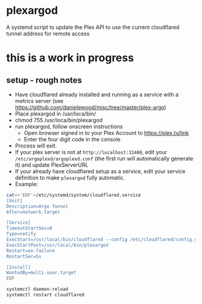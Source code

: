# plexargod
 A systemd script to update the Plex API to use the current cloudflared tunnel address for remote access

# this is a work in progress
## setup - rough notes
- Have cloudflared already installed and running as a service with a metrics server (see https://github.com/danielewood/misc/tree/master/plex-argo)
- Place plexargod in /usr/loca/bin/
- chmod 755 /usr/loca/bin/plexargod
- run plexargod, follow onscreen instructions
  - Open browser signed in to your Plex Account to https://plex.tv/link
  - Enter the four digit code in the console
- Process will exit.
- If your plex server is not at `http://localhost:32400`, edit your 
`/etc/argoplexd/argoplexd.conf` (the first run will automatically generate it) and update PlexServerURL
- If your already have cloudflared setup as a service, edit your service definition to make `plexargod` fully automatic.
- Example:
```bash
cat<<'EOF'>/etc/systemd/system/cloudflared.service
[Unit]
Description=Argo Tunnel
After=network.target

[Service]
TimeoutStartSec=0
Type=notify
ExecStart=/usr/local/bin/cloudflared --config /etc/cloudflared/config.yml --origincert /etc/cloudflared/cert.pem --no-autoupdate
ExecStartPost=/usr/local/bin/plexargod
Restart=on-failure
RestartSec=5s

[Install]
WantedBy=multi-user.target
EOF

systemctl daemon-reload
systemctl restart cloudflared
```
